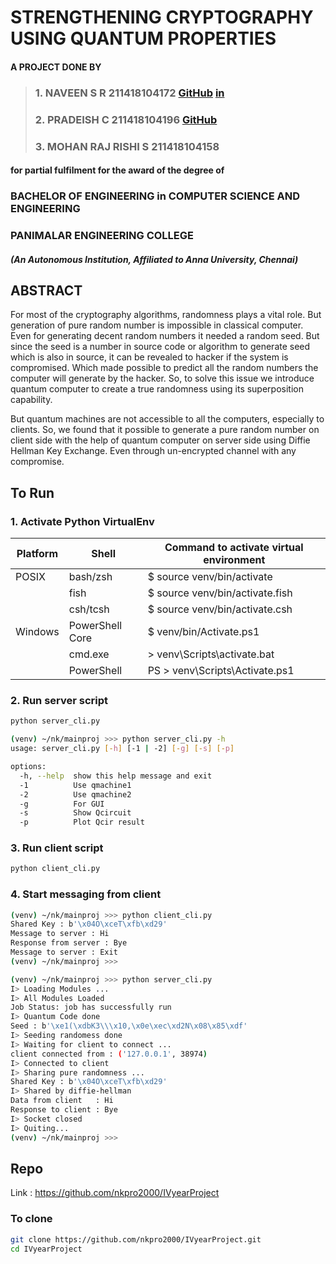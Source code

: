 # STRENGTHENING CRYPTOGRAPHY USING QUANTUM PROPERTIES

#### A PROJECT DONE BY  
> ### 1. NAVEEN S R        211418104172 [GitHub](https://github.com/nkpro2000sr) [in](http://www.linkedin.com/in/srnaveen2k)  
> ### 2. PRADEISH C        211418104196 [GitHub](https://github.com/pradeishc)  
> ### 3. MOHAN RAJ RISHI S 211418104158  

#### for partial fulfilment for the award of the degree of  
### BACHELOR OF ENGINEERING in COMPUTER SCIENCE AND ENGINEERING  
### PANIMALAR ENGINEERING COLLEGE
##### (An Autonomous Institution, Affiliated to Anna University, Chennai)  

## ABSTRACT
For most of the cryptography algorithms, randomness plays a vital role. But
generation of pure random number is impossible in classical computer. Even for
generating decent random numbers it needed a random seed. But since the seed is a
number in source code or algorithm to generate seed which is also in source, it can
be revealed to hacker if the system is compromised. Which made possible to predict
all the random numbers the computer will generate by the hacker. So, to solve this
issue we introduce quantum computer to create a true randomness using its
superposition capability.  

But quantum machines are not accessible to all the computers, especially to clients.
So, we found that it possible to generate a pure random number on client side with the
help of quantum computer on server side using Diffie Hellman Key Exchange. Even
through un-encrypted channel with any compromise.

## To Run

### 1. Activate Python VirtualEnv
|Platform |Shell            | Command to activate virtual environment |
|---------|-----------------|-----------------------------------------|
| POSIX   | bash/zsh        | $ source venv/bin/activate              |
|         | fish            | $ source venv/bin/activate.fish         |
|         | csh/tcsh        | $ source venv/bin/activate.csh          |
| Windows | PowerShell Core | $ venv/bin/Activate.ps1                 |
|         | cmd.exe         | > venv\Scripts\activate.bat             |
|         | PowerShell      | PS > venv\Scripts\Activate.ps1          |

### 2. Run server script
```bash
python server_cli.py
```

```bash
(venv) ~/nk/mainproj >>> python server_cli.py -h
usage: server_cli.py [-h] [-1 | -2] [-g] [-s] [-p]

options:
  -h, --help  show this help message and exit
  -1          Use qmachine1
  -2          Use qmachine2
  -g          For GUI
  -s          Show Qcircuit
  -p          Plot Qcir result
```

### 3. Run client script
```bash
python client_cli.py
```

### 4. Start messaging from client
```bash
(venv) ~/nk/mainproj >>> python client_cli.py                                   
Shared Key : b'\x04O\xceT\xfb\xd29'
Message to server : Hi
Response from server : Bye
Message to server : Exit
(venv) ~/nk/mainproj >>> 
```
```bash
(venv) ~/nk/mainproj >>> python server_cli.py                                   
I> Loading Modules ...
I> All Modules Loaded
Job Status: job has successfully run
I> Quantum Code done
Seed : b'\xe1(\xdbK3\\\x10,\x0e\xec\xd2N\x08\x85\xdf'
I> Seeding randomess done
I> Waiting for client to connect ...
client connected from : ('127.0.0.1', 38974)
I> Connected to client
I> Sharing pure randomness ...
Shared Key : b'\x04O\xceT\xfb\xd29'
I> Shared by diffie-hellman
Data from client   : Hi
Response to client : Bye
I> Socket closed
I> Quiting...
(venv) ~/nk/mainproj >>>  
```

## Repo
Link : https://github.com/nkpro2000/IVyearProject

### To clone

```bash
git clone https://github.com/nkpro2000/IVyearProject.git
cd IVyearProject
```
